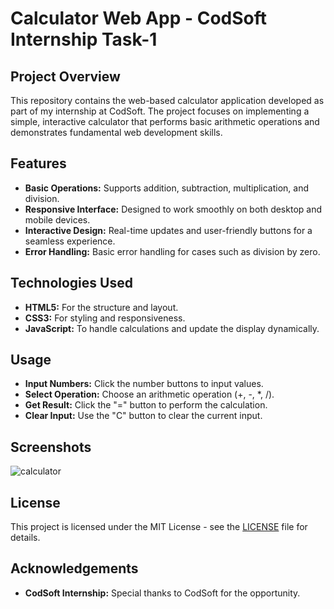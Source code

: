 

# Calculator Web App - CodSoft Internship Task-1

## Project Overview

This repository contains the web-based calculator application developed as part of my internship at CodSoft. The project focuses on implementing a simple, interactive calculator that performs basic arithmetic operations and demonstrates fundamental web development skills.

## Features

- **Basic Operations:** Supports addition, subtraction, multiplication, and division.
- **Responsive Interface:** Designed to work smoothly on both desktop and mobile devices.
- **Interactive Design:** Real-time updates and user-friendly buttons for a seamless experience.
- **Error Handling:** Basic error handling for cases such as division by zero.

## Technologies Used

- **HTML5:** For the structure and layout.
- **CSS3:** For styling and responsiveness.
- **JavaScript:** To handle calculations and update the display dynamically.

## Usage

- **Input Numbers:** Click the number buttons to input values.
- **Select Operation:** Choose an arithmetic operation (+, -, *, /).
- **Get Result:** Click the "=" button to perform the calculation.
- **Clear Input:** Use the "C" button to clear the current input.

## Screenshots
![calculator](https://github.com/user-attachments/assets/b66dcf8f-22c2-4677-a20c-319916a9690a)

## License

This project is licensed under the MIT License - see the [LICENSE](LICENSE) file for details.

## Acknowledgements

- **CodSoft Internship:** Special thanks to CodSoft for the opportunity.
